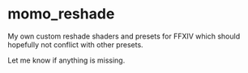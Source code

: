# momo_reshade
My own custom reshade shaders and presets for FFXIV which should hopefully not conflict with other presets.

Let me know if anything is missing.

